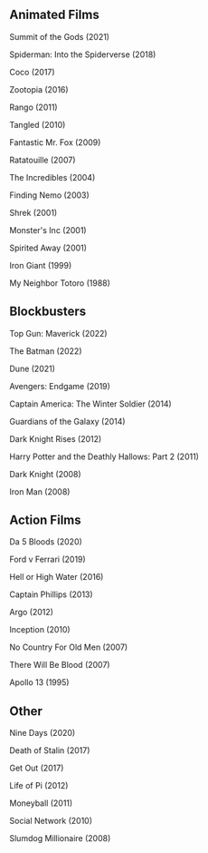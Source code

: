 ## Animated Films
Summit of the Gods (2021)

Spiderman: Into the Spiderverse (2018)

Coco (2017)

Zootopia (2016)

Rango (2011)

Tangled (2010)

Fantastic Mr. Fox (2009)

Ratatouille (2007)

The Incredibles (2004)

Finding Nemo (2003)

Shrek (2001)

Monster's Inc (2001)

Spirited Away (2001)

Iron Giant (1999)

My Neighbor Totoro (1988)

## Blockbusters
Top Gun: Maverick (2022)

The Batman (2022)

Dune (2021)

Avengers: Endgame (2019)

Captain America: The Winter Soldier (2014)

Guardians of the Galaxy (2014)

Dark Knight Rises (2012)

Harry Potter and the Deathly Hallows: Part 2 (2011)

Dark Knight (2008)

Iron Man (2008)

## Action Films
Da 5 Bloods (2020)

Ford v Ferrari (2019)

Hell or High Water (2016)

Captain Phillips (2013)

Argo (2012)

Inception (2010)

No Country For Old Men (2007)

There Will Be Blood (2007)

Apollo 13 (1995)

## Other
Nine Days (2020)

Death of Stalin (2017)

Get Out (2017)

Life of Pi (2012)

Moneyball (2011)

Social Network (2010)

Slumdog Millionaire (2008)

